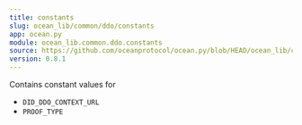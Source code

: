 ```yaml
---
title: constants
slug: ocean_lib/common/ddo/constants
app: ocean.py
module: ocean_lib.common.ddo.constants
source: https://github.com/oceanprotocol/ocean.py/blob/HEAD/ocean_lib/common/ddo/constants.py
version: 0.8.1
---
```

Contains constant values for
- `DID_DDO_CONTEXT_URL`
- `PROOF_TYPE`

